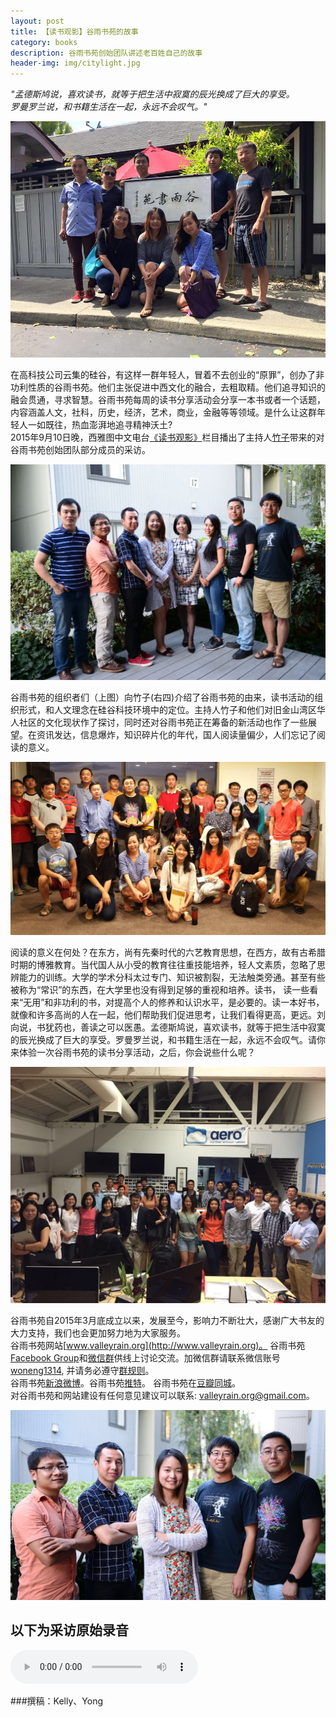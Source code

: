 ```yaml
---
layout: post
title: 【读书观影】谷雨书苑的故事 
category: books 
description: 谷雨书苑创始团队讲述老百姓自己的故事
header-img: img/citylight.jpg
---
```


*"孟德斯鸠说，喜欢读书，就等于把生活中寂寞的辰光换成了巨大的享受。  
罗曼罗兰说，和书籍生活在一起，永远不会叹气。"*

![img](/img/guyuteam.jpg)

在高科技公司云集的硅谷，有这样一群年轻人，冒着不去创业的“原罪”，创办了非功利性质的谷雨书苑。他们主张促进中西文化的融合，去粗取精。他们追寻知识的融会贯通，寻求智慧。谷雨书苑每周的读书分享活动会分享一本书或者一个话题，内容涵盖人文，社科，历史，经济，艺术，商业，金融等等领域。是什么让这群年轻人一如既往，热血澎湃地追寻精神沃土?   
2015年9月10日晚，西雅图中文电台[《读书观影》](http://chineseradioseattle.com/books_movies)栏目播出了主持人[竹子](http://chineseradioseattle.com/djs/)带来的对谷雨书苑创始团队部分成员的采访。

![img](/img/interview1.jpg)

谷雨书苑的组织者们（上图）向竹子(右四)介绍了谷雨书苑的由来，读书活动的组织形式，和人文理念在硅谷科技环境中的定位。主持人竹子和他们对旧金山湾区华人社区的文化现状作了探讨，同时还对谷雨书苑正在筹备的新活动也作了一些展望。在资讯发达，信息爆炸，知识碎片化的年代，国人阅读量偏少，人们忘记了阅读的意义。

![img](/img/2015-08-23.jpg)

阅读的意义在何处？在东方，尚有先秦时代的六艺教育思想，在西方，故有古希腊时期的博雅教育。当代国人从小受的教育往往重技能培养，轻人文素质，忽略了思辨能力的训练。大学的学术分科太过专门、知识被割裂，无法触类旁通。甚至有些被称为“常识”的东西，在大学里也没有得到足够的重视和培养。读书， 读一些看来“无用”和非功利的书，对提高个人的修养和认识水平，是必要的。读一本好书，就像和许多高尚的人在一起，他们帮助我们促进思考，让我们看得更高，更远。刘向说，书犹药也，善读之可以医愚。孟德斯鸠说，喜欢读书，就等于把生活中寂寞的辰光换成了巨大的享受。罗曼罗兰说，和书籍生活在一起，永远不会叹气。请你来体验一次谷雨书苑的读书分享活动，之后，你会说些什么呢？

![img](/img/langchao.jpg)

谷雨书苑自2015年3月底成立以来，发展至今，影响力不断壮大，感谢广大书友的大力支持，我们也会更加努力地为大家服务。  
谷雨书苑网站[www.valleyrain.org](http://www.valleyrain.org)。 
谷雨书苑[Facebook Group](http://www.facebook.com/groups/ValleyRain)和[微信群](http://weixin.qq.com/g/AduHOh9yLie7It1V)供线上讨论交流。加微信群请联系微信账号[woneng1314](http://weixin.qq.com/r/NIjVzcvEBZZ6rY_u990m), 并请务必遵守[群规则](/rules)。  
谷雨书苑[新浪微博](http://www.weibo.com/guyushuyuan)。谷雨书苑[推特](https://twitter.com/valleyrainbook)。
谷雨书苑在[豆瓣同城](http://www.douban.com/event/25155904/)。  
对谷雨书苑和网站建设有任何意见建议可以联系: [valleyrain.org@gmail.com](mailto:valleyrain.org@gmail.com)。

![img](/img/interview.jpg)

## 以下为采访原始录音

<audio controls="controls">
   <source src="{{site.www-data-url}}/audio/2015-09-07-interview.mp3" type="audio/mpeg">
 Your browser does not support the audio element.
</audio>

###撰稿：Kelly、Yong

[谷雨书苑]:    http://valleyrain.org  "谷雨书苑"
